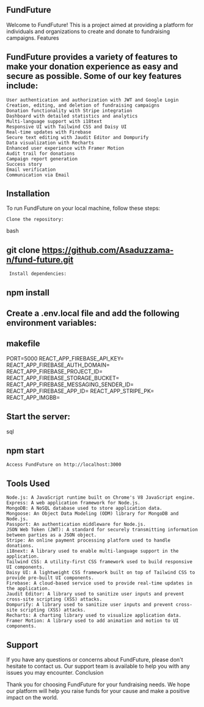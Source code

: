 ## FundFuture

Welcome to FundFuture! This is a project aimed at providing a platform for individuals and organizations to create and donate to fundraising campaigns.
Features

## FundFuture provides a variety of features to make your donation experience as easy and secure as possible. Some of our key features include:

    User authentication and authorization with JWT and Google Login
    Creation, editing, and deletion of fundraising campaigns
    Donation functionality with Stripe integration
    Dashboard with detailed statistics and analytics
    Multi-language support with i18text
    Responsive UI with Tailwind CSS and Daisy UI
    Real-time updates with Firebase
    Secure text editing with Jaudit Editor and Dompurify
    Data visualization with Recharts
    Enhanced user experience with Framer Motion
    Audit trail for donations
    Campaign report generation
    Success story
    Email verification
    Communication via Email



## Installation

To run FundFuture on your local machine, follow these steps:

    Clone the repository:

bash

## git clone https://github.com/Asaduzzama-n/fund-future.git

     Install dependencies:

## npm install

##    Create a .env.local file and add the following environment variables:

## makefile

PORT=5000
REACT_APP_FIREBASE_API_KEY=<your REACT_APP_FIREBASE_API_KEY>
REACT_APP_FIREBASE_AUTH_DOMAIN=<your REACT_APP_FIREBASE_AUTH_DOMAIN>
REACT_APP_FIREBASE_PROJECT_ID=<your REACT_APP_FIREBASE_PROJECT_ID>
REACT_APP_FIREBASE_STORAGE_BUCKET=<your REACT_APP_FIREBASE_STORAGE_BUCKET>
REACT_APP_FIREBASE_MESSAGING_SENDER_ID=<your REACT_APP_FIREBASE_MESSAGING_SENDER_ID>
REACT_APP_FIREBASE_APP_ID=<your REACT_APP_FIREBASE_APP_ID>
REACT_APP_STRIPE_PK=<your REACT_APP_STRIPE_PK>
REACT_APP_IMGBB=<your REACT_APP_IMGBB>

##    Start the server:

sql

## npm start

    Access FundFuture on http://localhost:3000



## Tools Used

    Node.js: A JavaScript runtime built on Chrome's V8 JavaScript engine.
    Express: A web application framework for Node.js.
    MongoDB: A NoSQL database used to store application data.
    Mongoose: An Object Data Modeling (ODM) library for MongoDB and Node.js.
    Passport: An authentication middleware for Node.js.
    JSON Web Token (JWT): A standard for securely transmitting information between parties as a JSON object.
    Stripe: An online payment processing platform used to handle donations.
    i18next: A library used to enable multi-language support in the application.
    Tailwind CSS: A utility-first CSS framework used to build responsive UI components.
    Daisy UI: A lightweight CSS framework built on top of Tailwind CSS to provide pre-built UI components.
    Firebase: A cloud-based service used to provide real-time updates in the application.
    Jaudit Editor: A library used to sanitize user inputs and prevent cross-site scripting (XSS) attacks.
    Dompurify: A library used to sanitize user inputs and prevent cross-site scripting (XSS) attacks.
    Recharts: A charting library used to visualize application data.
    Framer Motion: A library used to add animation and motion to UI components.

## Support

If you have any questions or concerns about FundFuture, please don't hesitate to contact us. Our support team is available to help you with any issues you may encounter.
Conclusion

Thank you for choosing FundFuture for your fundraising needs. We hope our platform will help you raise funds for your cause and make a positive impact on the world.